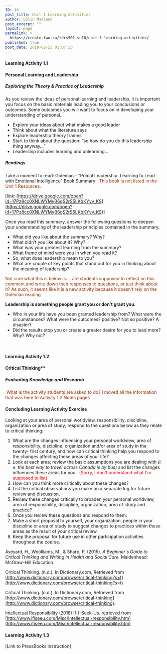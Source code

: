 ```yaml
---
ID: 16
post_title: Unit 1 Learning Activities
author: Colin Madland
post_excerpt: ""
layout: page
permalink: >
  https://create.twu.ca/ldrs501-su18/unit-1-learning-activities/
published: true
post_date: 2018-02-23 01:07:23
---
```

#### Learning Activity 1.1

#### **Personal Learning and Leadership**

##### Exploring the Theory &amp; Practice of Leadership

As you review the ideas of personal learning and leadership, it is important you focus on the basic materials leading you to your conclusions or outcomes. Some outcomes you will want to focus on in developing your understanding of personal…

* Explore your ideas about what makes a good leader
* Think about what the literature says
* Explore leadership theory frames
* Start to think about the question: “so how do you do this leadership thing anyway…”
* Leadership includes learning and unlearning…

##### Readings

Take a moment to read: Goleman - “Primal Leadership: Learning to Lead with Emotional Intelligence" Book Summary:  <span style="color: #993300">This book is not listed in the Unit 1 Resources.</span>

[link: [https://drive.google.com/open?id=17Pz8cc0XNLWYMyB6gS2rS5LKbKYvv_KS](https://drive.google.com/open?id=17Pz8cc0XNLWYMyB6gS2rS5LKbKYvv_KS)]

Once you read this summary, answer the following questions to deepen your understanding of the leadership principles contained in the summary.

* What did you like about the summary? Why?
* What didn’t you like about it? Why?
* What was your greatest learning from the summary?
* What frame of mind were you in when you read it?
* So, what does leadership mean to you?
* What are couple of key points that stand out for you in thinking about the meaning of leadership?

<span style="color: #993300">Not sure what this is below is.... are students supposed to reflect on this comment and write down their responses to questions, or just think about it? As such, it seems like it is a new activity because it doesn't rely on the Goleman reading</span>

**Leadership is something people grant you or don't grant you.**

* Who in your life have you been granted leadership from? What were the circumstances? What were the outcomes? positive? Not so positive? A disaster?
* Did the results stop you or create a greater desire for you to lead more? Why? Why not?

&nbsp;

#### Learning Activity 1.2

#### Critical Thinking**

##### Evaluating Knowledge and Research

<span style="color: #993300"> What is the activity students are asked to do? I moved all the information that was here to Activity 1.2 Notes pages</span>

#### Concluding Learning Activity Exercise

Looking at your area of personal worldview, responsibility, discipline, organization or area of study; respond to the questions below as they relate to critical thinking:

1. What are the changes influencing your personal worldview, area of responsibility, discipline, organization and/or area of study in the twenty- first century, and how can critical thinking help you respond to the changes affecting these areas of your life?
1. Look at each area; review the basic assumptions you are dealing with _(i. e. the best way to travel across Canada is by bus)_ and list the changes influences these areas for you. <span style="color: #ff0000"> (Sorry, I don't understand what I'm supposed to list)</span>
2. How can you think more critically about these changes?
1. List the critical observations you make on a separate log for future review and discussion.
3. Review these changes critically to broaden your personal worldview, area of responsibility, discipline, organization, area of study and practice?
4. Once you review these questions and respond to them:
1. Make a short proposal to yourself, your organization, people in your discipline or area of study to suggest changes to practices within these areas as the result of your critical review.
2. Keep the proposal for future use in other participation activities throughout the course.

Aveyard, H., Woolliams, M., &amp; Sharp, P. (2015). _A Beginner's Guide to Critical Thinking and Writing in Health and Social Care._ Maidenhead: McGraw-Hill Education.

Critical Thinking. (n.d.). In Dictionary.com, Retrieved from [http://www.dictionary.com/browse/critical-thinking?s=t](http://www.dictionary.com/browse/critical-thinking?s=t)

Critical Thinking. (n.d.). In Dictionary.com, Retrieved from [http://www.dictionary.com/browse/critical-thinking](http://www.dictionary.com/browse/critical-thinking).

Intellectual Responsibility (2018) If-I-Seek-Us. retrieved from [http://www.ifiseeu.com/Misc/intellectual-responsibility.htm](http://www.ifiseeu.com/Misc/intellectual-responsibility.htm)

#### Learning Activity 1.3

[Link to PressBooks instruction]
